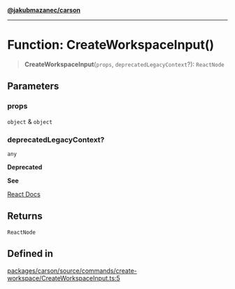 [**@jakubmazanec/carson**](../README.md)

---

# Function: CreateWorkspaceInput()

> **CreateWorkspaceInput**(`props`, `deprecatedLegacyContext`?): `ReactNode`

## Parameters

### props

`object` & `object`

### deprecatedLegacyContext?

`any`

**Deprecated**

**See**

[React Docs](https://legacy.reactjs.org/docs/legacy-context.html#referencing-context-in-lifecycle-methods)

## Returns

`ReactNode`

## Defined in

[packages/carson/source/commands/create-workspace/CreateWorkspaceInput.ts:5](https://github.com/jakubmazanec/tools/blob/3e339f67fc5b5cd011c28acb315570a2f29efedc/packages/carson/source/commands/create-workspace/CreateWorkspaceInput.ts#L5)
